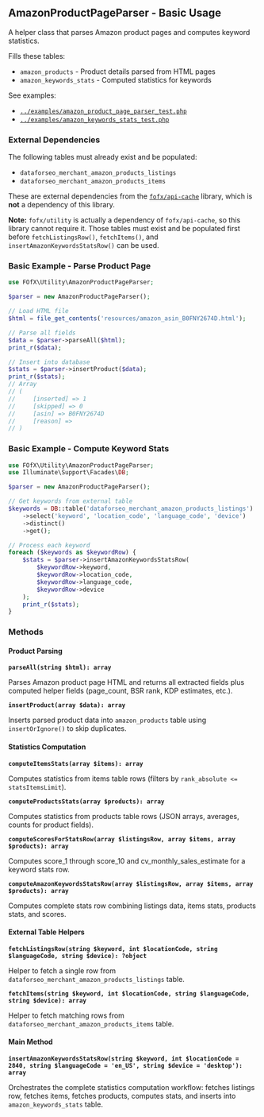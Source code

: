 ## AmazonProductPageParser - Basic Usage

A helper class that parses Amazon product pages and computes keyword statistics.

Fills these tables:
- `amazon_products` - Product details parsed from HTML pages
- `amazon_keywords_stats` - Computed statistics for keywords

See examples:
- [`../examples/amazon_product_page_parser_test.php`](../examples/amazon_product_page_parser_test.php)
- [`../examples/amazon_keywords_stats_test.php`](../examples/amazon_keywords_stats_test.php)

### External Dependencies

The following tables must already exist and be populated:
- `dataforseo_merchant_amazon_products_listings`
- `dataforseo_merchant_amazon_products_items`

These are external dependencies from the [`fofx/api-cache`](https://github.com/fofxtools/api-cache/) library, which is **not** a dependency of this library.

**Note:** `fofx/utility` is actually a dependency of `fofx/api-cache`, so this library cannot require it. Those tables must exist and be populated first before `fetchListingsRow()`, `fetchItems()`, and `insertAmazonKeywordsStatsRow()` can be used.

### Basic Example - Parse Product Page

```php
use FOfX\Utility\AmazonProductPageParser;

$parser = new AmazonProductPageParser();

// Load HTML file
$html = file_get_contents('resources/amazon_asin_B0FNY2674D.html');

// Parse all fields
$data = $parser->parseAll($html);
print_r($data);

// Insert into database
$stats = $parser->insertProduct($data);
print_r($stats);
// Array
// (
//     [inserted] => 1
//     [skipped] => 0
//     [asin] => B0FNY2674D
//     [reason] =>
// )
```

### Basic Example - Compute Keyword Stats

```php
use FOfX\Utility\AmazonProductPageParser;
use Illuminate\Support\Facades\DB;

$parser = new AmazonProductPageParser();

// Get keywords from external table
$keywords = DB::table('dataforseo_merchant_amazon_products_listings')
    ->select('keyword', 'location_code', 'language_code', 'device')
    ->distinct()
    ->get();

// Process each keyword
foreach ($keywords as $keywordRow) {
    $stats = $parser->insertAmazonKeywordsStatsRow(
        $keywordRow->keyword,
        $keywordRow->location_code,
        $keywordRow->language_code,
        $keywordRow->device
    );
    print_r($stats);
}
```

### Methods

#### Product Parsing

**`parseAll(string $html): array`**

Parses Amazon product page HTML and returns all extracted fields plus computed helper fields (page_count, BSR rank, KDP estimates, etc.).

**`insertProduct(array $data): array`**

Inserts parsed product data into `amazon_products` table using `insertOrIgnore()` to skip duplicates.

#### Statistics Computation

**`computeItemsStats(array $items): array`**

Computes statistics from items table rows (filters by `rank_absolute <= statsItemsLimit`).

**`computeProductsStats(array $products): array`**

Computes statistics from products table rows (JSON arrays, averages, counts for product fields).

**`computeScoresForStatsRow(array $listingsRow, array $items, array $products): array`**

Computes score_1 through score_10 and cv_monthly_sales_estimate for a keyword stats row.

**`computeAmazonKeywordsStatsRow(array $listingsRow, array $items, array $products): array`**

Computes complete stats row combining listings data, items stats, products stats, and scores.

#### External Table Helpers

**`fetchListingsRow(string $keyword, int $locationCode, string $languageCode, string $device): ?object`**

Helper to fetch a single row from `dataforseo_merchant_amazon_products_listings` table.

**`fetchItems(string $keyword, int $locationCode, string $languageCode, string $device): array`**

Helper to fetch matching rows from `dataforseo_merchant_amazon_products_items` table.

#### Main Method

**`insertAmazonKeywordsStatsRow(string $keyword, int $locationCode = 2840, string $languageCode = 'en_US', string $device = 'desktop'): array`**

Orchestrates the complete statistics computation workflow: fetches listings row, fetches items, fetches products, computes stats, and inserts into `amazon_keywords_stats` table.